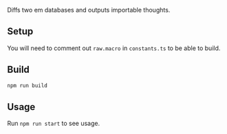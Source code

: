 Diffs two em databases and outputs importable thoughts.

## Setup

You will need to comment out `raw.macro` in `constants.ts` to be able to build.

## Build

```sh
npm run build
```

## Usage

Run `npm run start` to see usage.
